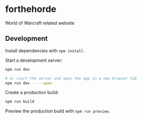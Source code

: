 # forthehorde

World of Warcraft related website

## Development

Install dependencies with `npm install`.

Start a development server:

```bash
npm run dev

# or start the server and open the app in a new browser tab
npm run dev -- --open
```

Create a production build:

```bash
npm run build
```

Preview the production build with `npm run preview`.
